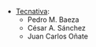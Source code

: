 - [Tecnativa](https://www.tecnativa.com):
  - Pedro M. Baeza
  - César A. Sánchez
  - Juan Carlos Oñate
